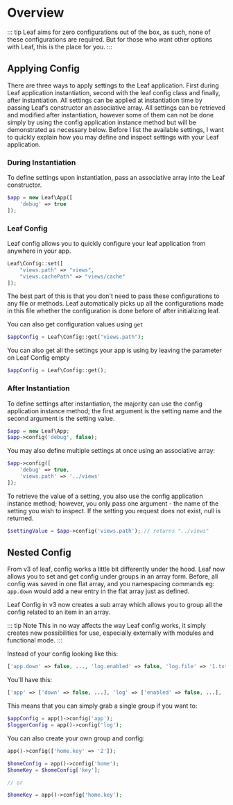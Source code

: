 # Overview
<!-- markdownlint-disable no-inline-html -->

::: tip
Leaf aims for zero configurations out of the box, as such, none of these configurations are required. But for those who want other options with Leaf, this is the place for you.
:::

## Applying Config

There are three ways to apply settings to the Leaf application. First during Leaf application instantiation, second with the leaf config class and finally, after instantiation. All settings can be applied at instantiation time by passing Leaf’s constructor an associative array. All settings can be retrieved and modified after instantiation, however some of them can not be done simply by using the config application instance method but will be demonstrated as necessary below. Before I list the available settings, I want to quickly explain how you may define and inspect settings with your Leaf application.

<!-- ::: info Video Docs
Everything you need to know about configuring your leaf apps.

<VideoLesson href="https://www.youtube.com/embed/BTcUgeOZLyM" title="Introduction to leaf PHP">Watch the config guide on youtube</VideoLesson>
::: -->

### During Instantiation

To define settings upon instantiation, pass an associative array into the Leaf constructor.

```php
$app = new Leaf\App([
    'debug' => true
]);
```

### Leaf Config

Leaf config allows you to quickly configure your leaf application from anywhere in your app.

```php
Leaf\Config::set([
    "views.path" => "views",
    "views.cachePath" => "views/cache"
]);
```

The best part of this is that you don't need to pass these configurations to any file or methods. Leaf automatically picks up all the configurations made in this file whether the configuration is done before of after initializing leaf.

You can also get configuration values using `get`

```php
$appConfig = Leaf\Config::get("views.path");
```

You can also get all the settings your app is using by leaving the parameter on Leaf Config empty

```php
$appConfig = Leaf\Config::get();
```

### After Instantiation

To define settings after instantiation, the majority can use the config application instance method; the first argument is the setting name and the second argument is the setting value.

```php
$app = new Leaf\App;
$app->config('debug', false);
```

You may also define multiple settings at once using an associative array:

```php
$app->config([
    'debug' => true,
    'views.path' => '../views'
]);
```

To retrieve the value of a setting, you also use the config application instance method; however, you only pass one argument - the name of the setting you wish to inspect. If the setting you request does not exist, null is returned.

```php
$settingValue = $app->config('views.path'); // returns "../views"
```

## Nested Config

From v3 of leaf, config works a little bit differently under the hood. Leaf now allows you to set and get config under groups in an array form. Before, all config was saved in one flat array, and you namespacing commands eg: `app.down` would add a new entry in the flat array just as defined.

Leaf Config in v3 now creates a sub array which allows you to group all the config related to an item in an array.

::: tip Note
This in no way affects the way Leaf config works, it simply creates new possibilities for use, especially externally with modules and functional mode.
:::

Instead of your config looking like this:

```php
['app.down' => false, ..., 'log.enabled' => false, 'log.file' => '1.txt', ...]
```
You'll have this:

```php
['app' => ['down' => false, ...], 'log' => ['enabled' => false, ...], ...]
```

This means that you can simply grab a single group if you want to:

```php
$appConfig = app()->config('app');
$loggerConfig = app()->config('log');
```

You can also create your own group and config:

```php
app()->config(['home.key' => '2']);

$homeConfig = app()->config('home');
$homeKey = $homeConfig['key'];

// or

$homeKey = app()->config('home.key');
```
